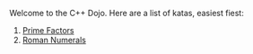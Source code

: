 Welcome to the C++ Dojo. Here are a list of katas, easiest fiest:

1. [Prime Factors](TDD/cpp/PrimeFactors)
2. [Roman Numerals](TDD/cpp/RomanNumeral)
   

